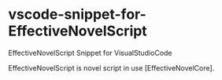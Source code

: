 # vscode-snippet-for-EffectiveNovelScript

EffectiveNovelScript Snippet for VisualStudioCode

EffectiveNovelScript is novel script in use [EffectiveNovelCore].
